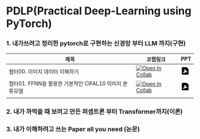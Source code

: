 # PDLP(Practical Deep-Learning using PyTorch)


### 1. 내가쓰려고 정리한 pytorch로 구현하는 신경망 부터 LLM 까지(구현)

| 제목 | 코랩링크 | PPT |
| -------- | -------- | -------- |
| 챕터00. 이미지 데이터 이해하기 | [![Open In Collab](https://colab.research.google.com/assets/colab-badge.svg)](https://colab.research.google.com/github/int29/PDLP/blob/main/chapter_00_understand_image_data.ipynb) | <a href="https://github.com/int29/PDLP/blob/main/ch02_scratch_from%20_pytorch_to_transformers/chapter_00_understand_image_data.pdf"><img src="./file-pdf-2-fill.png"></a> |
| 챕터01. FFNN을 활용한 기본적인 CIFAL10 이미지 분류모델 | [![Open In Collab](https://colab.research.google.com/assets/colab-badge.svg)]([https://colab.research.google.com/github/int29/PDLP/blob/main/chapter_01_Basic_Image_Classification_with_FFNN_on_CIFAR10.ipynb]) | <a href="https://github.com/int29/PDLP/blob/main/ch02_scratch_from%20_pytorch_to_transformers/chapter_00_understand_image_data.pdf"><img src="./file-pdf-2-fill.png"></a> |
|    |   |   |


### 2. 내가 까먹을 때 보려고 만든 퍼셉트론 부터 Transformer까지(이론)


### 3. 내가 이해하려고 쓰는 Paper all you need (논문)
